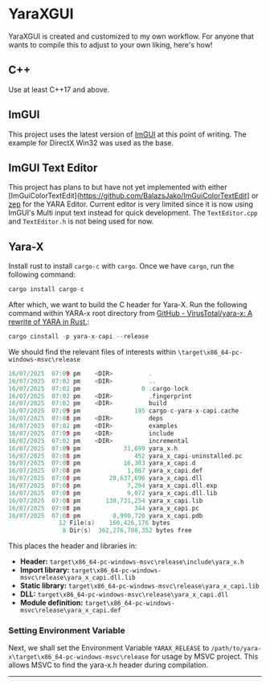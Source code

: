 # YaraXGUI

YaraXGUI is created and customized to my own workflow. For anyone that wants to compile this to adjust to your own liking, here's how!

## C++ 
Use at least C++17 and above.

## ImGUI
This project uses the latest version of [ImGUI](https://github.com/ocornut/imgui) at this point of writing. The example for DirectX Win32 was used as the base.

## ImGUI Text Editor
This project has plans to but have not yet implemented with either [ImGuiColorTextEdit](https://github.com/BalazsJako/ImGuiColorTextEdit] or [zep](https://github.com/Rezonality/zep) for the YARA Editor. 
Current editor is very limited since it is now using ImGUI's Multi input text instead for quick development. The `TextEditor.cpp` and `TextEditor.h` is not being used for now.

## Yara-X
Install rust to install `cargo-c` with `cargo`. Once we have `cargo`, run the following command:

```c
cargo install cargo-c
```

After which, we want to build the  C header for Yara-X. Run the following command within YARA-x root directory from [GitHub - VirusTotal/yara-x: A rewrite of YARA in Rust.](https://github.com/VirusTotal/yara-x):

```c
cargo cinstall -p yara-x-capi --release
```

We should find the relevant files of interests within `\target\x86_64-pc-windows-msvc\release`

```c
16/07/2025  07:09 pm    <DIR>          .
16/07/2025  07:02 pm    <DIR>          ..
16/07/2025  07:02 pm                 0 .cargo-lock
16/07/2025  07:02 pm    <DIR>          .fingerprint
16/07/2025  07:02 pm    <DIR>          build
16/07/2025  07:09 pm               195 cargo-c-yara-x-capi.cache
16/07/2025  07:08 pm    <DIR>          deps
16/07/2025  07:02 pm    <DIR>          examples
16/07/2025  07:09 pm    <DIR>          include
16/07/2025  07:02 pm    <DIR>          incremental
16/07/2025  07:09 pm            31,699 yara_x.h
16/07/2025  07:08 pm               452 yara_x_capi-uninstalled.pc
16/07/2025  07:08 pm            16,383 yara_x_capi.d
16/07/2025  07:08 pm             1,067 yara_x_capi.def
16/07/2025  07:08 pm        20,637,696 yara_x_capi.dll
16/07/2025  07:08 pm             7,294 yara_x_capi.dll.exp
16/07/2025  07:08 pm             9,072 yara_x_capi.dll.lib
16/07/2025  07:08 pm       130,731,254 yara_x_capi.lib
16/07/2025  07:08 pm               344 yara_x_capi.pc
16/07/2025  07:08 pm         8,990,720 yara_x_capi.pdb
              12 File(s)    160,426,176 bytes
               8 Dir(s)  362,276,708,352 bytes free

```

 This places the header and libraries in:
- **Header:** `target\x86_64-pc-windows-msvc\release\include\yara_x.h`
- **Import library:** `target\x86_64-pc-windows-msvc\release\yara_x_capi.dll.lib`
- **Static library:** `target\x86_64-pc-windows-msvc\release\yara_x_capi.lib`
- **DLL:** `target\x86_64-pc-windows-msvc\release\yara_x_capi.dll`
- **Module definition:** `target\x86_64-pc-windows-msvc\release\yara_x_capi.def`

### Setting Environment Variable

Next, we shall set the Environment Variable `YARAX_RELEASE` to `/path/to/yara-x\target\x86_64-pc-windows-msvc\release` for usage by MSVC project.
This allows MSVC to find the yara-x.h header during compilation.

---
